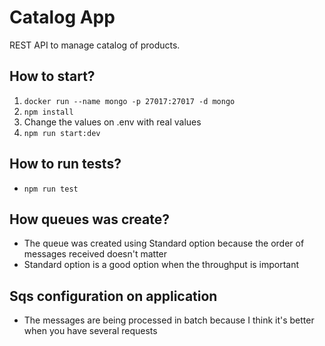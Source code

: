 # Catalog App

REST API to manage catalog of products.

## How to start?

1. `docker run --name mongo -p 27017:27017 -d mongo`
1. `npm install`
1. Change the values on .env with real values
1. `npm run start:dev`

## How to run tests?

- `npm run test`

## How queues was create?

- The queue was created using Standard option because the order of messages received doesn't matter
- Standard option is a good option when the throughput is important

## Sqs configuration on application

- The messages are being processed in batch because I think it's better when you have several requests
